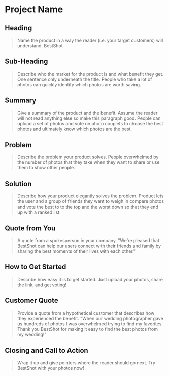 # Project Name #

<!-- 
> This material was originally posted [here](http://www.quora.com/What-is-Amazons-approach-to-product-development-and-product-management). It is reproduced here for posterities sake.

There is an approach called "working backwards" that is widely used at Amazon. They work backwards from the customer, rather than starting with an idea for a product and trying to bolt customers onto it. While working backwards can be applied to any specific product decision, using this approach is especially important when developing new products or features.

For new initiatives a product manager typically starts by writing an internal press release announcing the finished product. The target audience for the press release is the new/updated product's customers, which can be retail customers or internal users of a tool or technology. Internal press releases are centered around the customer problem, how current solutions (internal or external) fail, and how the new product will blow away existing solutions.

If the benefits listed don't sound very interesting or exciting to customers, then perhaps they're not (and shouldn't be built). Instead, the product manager should keep iterating on the press release until they've come up with benefits that actually sound like benefits. Iterating on a press release is a lot less expensive than iterating on the product itself (and quicker!).

If the press release is more than a page and a half, it is probably too long. Keep it simple. 3-4 sentences for most paragraphs. Cut out the fat. Don't make it into a spec. You can accompany the press release with a FAQ that answers all of the other business or execution questions so the press release can stay focused on what the customer gets. My rule of thumb is that if the press release is hard to write, then the product is probably going to suck. Keep working at it until the outline for each paragraph flows. 

Oh, and I also like to write press-releases in what I call "Oprah-speak" for mainstream consumer products. Imagine you're sitting on Oprah's couch and have just explained the product to her, and then you listen as she explains it to her audience. That's "Oprah-speak", not "Geek-speak".

Once the project moves into development, the press release can be used as a touchstone; a guiding light. The product team can ask themselves, "Are we building what is in the press release?" If they find they're spending time building things that aren't in the press release (overbuilding), they need to ask themselves why. This keeps product development focused on achieving the customer benefits and not building extraneous stuff that takes longer to build, takes resources to maintain, and doesn't provide real customer benefit (at least not enough to warrant inclusion in the press release).
 -->
 
## Heading ##
  > Name the product in a way the reader (i.e. your target customers) will understand.
  BestShot

## Sub-Heading ##
  > Describe who the market for the product is and what benefit they get. One sentence only underneath the title.
  People who take a lot of photos can quickly identify which photos are worth saving.

## Summary ##
  > Give a summary of the product and the benefit. Assume the reader will not read anything else so make this paragraph good.
  People can upload a set of photos and vote on photo couplets to choose the best photos and ultimately know which photos are the best.

## Problem ##
  > Describe the problem your product solves.
  People overwhelmed by the number of photos that they take when they want to share or use them to show other people.

## Solution ##
  > Describe how your product elegantly solves the problem.
  Product lets the user and a group of friends they want to weigh in compare photos and vote the best to to the top and the worst down so that they end up with a ranked list.

## Quote from You ##
  > A quote from a spokesperson in your company.
  "We're pleased that BestShot can help our users connect with their friends and family by sharing the best moments of their lives with each other."

## How to Get Started ##
  > Describe how easy it is to get started.
  Just upload your photos, share the link, and get voting!

## Customer Quote ##
  > Provide a quote from a hypothetical customer that describes how they experienced the benefit.
  "When our wedding photographer gave us hundreds of photos I was overwhelmed trying to find my favorites. Thank you BestShot for making it easy to find the best photos from my wedding!"

## Closing and Call to Action ##
  > Wrap it up and give pointers where the reader should go next.
  Try BestShot with your photos now!
